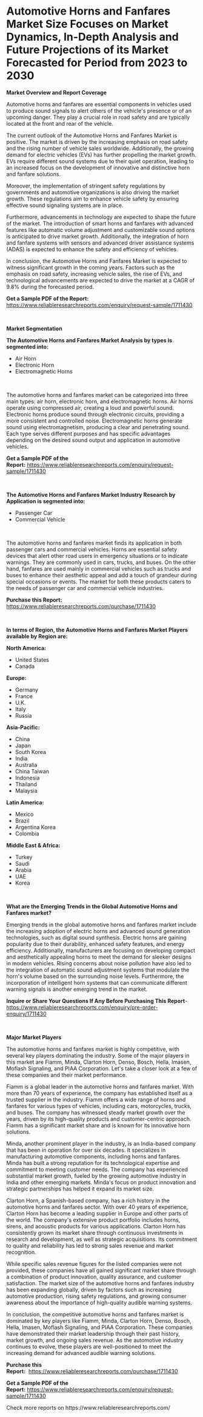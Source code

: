 <p><h1>Automotive Horns and Fanfares Market Size Focuses on Market Dynamics, In-Depth Analysis and Future Projections of its Market Forecasted for Period from 2023 to 2030</h1></p><p><strong>Market Overview and Report Coverage</strong></p>
<p><p>Automotive horns and fanfares are essential components in vehicles used to produce sound signals to alert others of the vehicle's presence or of an upcoming danger. They play a crucial role in road safety and are typically located at the front and rear of the vehicle.</p><p>The current outlook of the Automotive Horns and Fanfares Market is positive. The market is driven by the increasing emphasis on road safety and the rising number of vehicle sales worldwide. Additionally, the growing demand for electric vehicles (EVs) has further propelling the market growth. EVs require different sound systems due to their quiet operation, leading to an increased focus on the development of innovative and distinctive horn and fanfare solutions.</p><p>Moreover, the implementation of stringent safety regulations by governments and automotive organizations is also driving the market growth. These regulations aim to enhance vehicle safety by ensuring effective sound signaling systems are in place.</p><p>Furthermore, advancements in technology are expected to shape the future of the market. The introduction of smart horns and fanfares with advanced features like automatic volume adjustment and customizable sound options is anticipated to drive market growth. Additionally, the integration of horn and fanfare systems with sensors and advanced driver assistance systems (ADAS) is expected to enhance the safety and efficiency of vehicles.</p><p>In conclusion, the Automotive Horns and Fanfares Market is expected to witness significant growth in the coming years. Factors such as the emphasis on road safety, increasing vehicle sales, the rise of EVs, and technological advancements are expected to drive the market at a CAGR of 9.8% during the forecasted period.</p></p>
<p><strong>Get a Sample PDF of the Report:</strong> <a href="https://www.reliableresearchreports.com/enquiry/request-sample/1711430">https://www.reliableresearchreports.com/enquiry/request-sample/1711430</a></p>
<p>&nbsp;</p>
<p><strong>Market Segmentation</strong></p>
<p><strong>The Automotive Horns and Fanfares Market Analysis by types is segmented into:</strong></p>
<p><ul><li>Air Horn</li><li>Electronic Horn</li><li>Electromagnetic Horns</li></ul></p>
<p>&nbsp;</p>
<p><p>The automotive horns and fanfares market can be categorized into three main types: air horn, electronic horn, and electromagnetic horns. Air horns operate using compressed air, creating a loud and powerful sound. Electronic horns produce sound through electronic circuits, providing a more consistent and controlled noise. Electromagnetic horns generate sound using electromagnetism, producing a clear and penetrating sound. Each type serves different purposes and has specific advantages depending on the desired sound output and application in automotive vehicles.</p></p>
<p><strong>Get a Sample PDF of the Report:</strong>&nbsp;<a href="https://www.reliableresearchreports.com/enquiry/request-sample/1711430">https://www.reliableresearchreports.com/enquiry/request-sample/1711430</a></p>
<p>&nbsp;</p>
<p><strong>The Automotive Horns and Fanfares Market Industry Research by Application is segmented into:</strong></p>
<p><ul><li>Passenger Car</li><li>Commercial Vehicle</li></ul></p>
<p>&nbsp;</p>
<p><p>The automotive horns and fanfares market finds its application in both passenger cars and commercial vehicles. Horns are essential safety devices that alert other road users in emergency situations or to indicate warnings. They are commonly used in cars, trucks, and buses. On the other hand, fanfares are used mainly in commercial vehicles such as trucks and buses to enhance their aesthetic appeal and add a touch of grandeur during special occasions or events. The market for both these products caters to the needs of passenger car and commercial vehicle industries.</p></p>
<p><strong>Purchase this Report:</strong>&nbsp; <a href="https://www.reliableresearchreports.com/purchase/1711430">https://www.reliableresearchreports.com/purchase/1711430</a></p>
<p>&nbsp;</p>
<p><strong>In terms of Region, the Automotive Horns and Fanfares Market Players available by Region are:</strong></p>
<p>
    <p> <strong> North America: </strong>
        <ul>
            <li>United States</li>
            <li>Canada</li>
        </ul>
        </p> 
    <p> <strong> Europe: </strong>
        <ul>
            <li>Germany</li>
            <li>France</li>
            <li>U.K.</li>
            <li>Italy</li>
            <li>Russia</li>
        </ul>
        </p> 
    <p> <strong> Asia-Pacific: </strong>
        <ul>
            <li>China</li>
            <li>Japan</li>
            <li>South Korea</li>
            <li>India</li>
            <li>Australia</li>
            <li>China Taiwan</li>
            <li>Indonesia</li>
            <li>Thailand</li>
            <li>Malaysia</li>
        </ul>
        </p> 
    <p> <strong> Latin America: </strong>
        <ul>
            <li>Mexico</li>
            <li>Brazil</li>
            <li>Argentina Korea</li>
            <li>Colombia</li>
        </ul>
        </p> 
    <p> <strong> Middle East & Africa: </strong>
        <ul>
            <li>Turkey</li>
            <li>Saudi</li>
            <li>Arabia</li>
            <li>UAE</li>
            <li>Korea</li>
        </ul>
    </p>
    </p>
<p>&nbsp;</p>
<p><strong>What are the Emerging Trends in the Global Automotive Horns and Fanfares market?</strong></p>
<p><p>Emerging trends in the global automotive horns and fanfares market include the increasing adoption of electric horns and advanced sound generation technologies, such as digital sound synthesis. Electric horns are gaining popularity due to their durability, enhanced safety features, and energy efficiency. Additionally, manufacturers are focusing on developing compact and aesthetically appealing horns to meet the demand for sleeker designs in modern vehicles. Rising concerns about noise pollution have also led to the integration of automatic sound adjustment systems that modulate the horn's volume based on the surrounding noise levels. Furthermore, the incorporation of intelligent horn systems that can communicate different warning signals is another emerging trend in the market.</p></p>
<p><strong>Inquire or Share Your Questions If Any Before Purchasing This Report</strong>- <a href="https://www.reliableresearchreports.com/enquiry/pre-order-enquiry/1711430">https://www.reliableresearchreports.com/enquiry/pre-order-enquiry/1711430</a></p>
<p>&nbsp;</p>
<p><strong>Major Market Players</strong></p>
<p><p>The automotive horns and fanfares market is highly competitive, with several key players dominating the industry. Some of the major players in this market are Fiamm, Minda, Clarton Horn, Denso, Bosch, Hella, Imasen, Moflash Signaling, and PIAA Corporation. Let's take a closer look at a few of these companies and their market performance.</p><p>Fiamm is a global leader in the automotive horns and fanfares market. With more than 70 years of experience, the company has established itself as a trusted supplier in the industry. Fiamm offers a wide range of horns and fanfares for various types of vehicles, including cars, motorcycles, trucks, and buses. The company has witnessed steady market growth over the years, driven by its high-quality products and customer-centric approach. Fiamm has a significant market share and is known for its innovative horn solutions.</p><p>Minda, another prominent player in the industry, is an India-based company that has been in operation for over six decades. It specializes in manufacturing automotive components, including horns and fanfares. Minda has built a strong reputation for its technological expertise and commitment to meeting customer needs. The company has experienced substantial market growth, fueled by the growing automotive industry in India and other emerging markets. Minda's focus on product innovation and strategic partnerships has helped it expand its market size.</p><p>Clarton Horn, a Spanish-based company, has a rich history in the automotive horns and fanfares sector. With over 40 years of experience, Clarton Horn has become a leading supplier in Europe and other parts of the world. The company's extensive product portfolio includes horns, sirens, and acoustic products for various applications. Clarton Horn has consistently grown its market share through continuous investments in research and development, as well as strategic acquisitions. Its commitment to quality and reliability has led to strong sales revenue and market recognition.</p><p>While specific sales revenue figures for the listed companies were not provided, these companies have all gained significant market share through a combination of product innovation, quality assurance, and customer satisfaction. The market size of the automotive horns and fanfares industry has been expanding globally, driven by factors such as increasing automotive production, rising safety regulations, and growing consumer awareness about the importance of high-quality audible warning systems.</p><p>In conclusion, the competitive automotive horns and fanfares market is dominated by key players like Fiamm, Minda, Clarton Horn, Denso, Bosch, Hella, Imasen, Moflash Signaling, and PIAA Corporation. These companies have demonstrated their market leadership through their past history, market growth, and ongoing sales revenue. As the automotive industry continues to evolve, these players are well-positioned to meet the increasing demand for advanced audible warning solutions.</p></p>
<p><strong>Purchase this Report:</strong>&nbsp;&nbsp;<a href="https://www.reliableresearchreports.com/purchase/1711430">https://www.reliableresearchreports.com/purchase/1711430</a></p>
<p></p>
<p><strong>Get a Sample PDF of the Report:</strong>&nbsp;<a href="https://www.reliableresearchreports.com/enquiry/request-sample/1711430">https://www.reliableresearchreports.com/enquiry/request-sample/1711430</a></p>
<p>Check more reports on https://www.reliableresearchreports.com/</p>